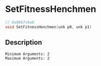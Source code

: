 # SetFitnessHenchmen
```c
// 0x0057c6a0
void SetFitnessHenchmen(unk p0, unk p1)
```
## Description
```
Minimum Arguments: 2
Maximum Arguments: 2
```
